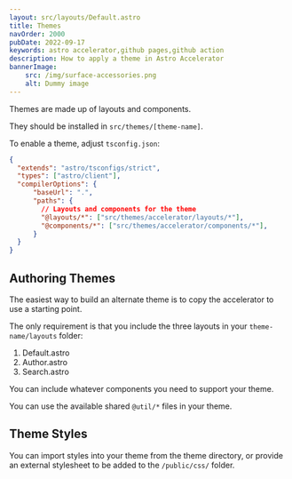 ```yaml
---
layout: src/layouts/Default.astro
title: Themes
navOrder: 2000
pubDate: 2022-09-17
keywords: astro accelerator,github pages,github action
description: How to apply a theme in Astro Accelerator
bannerImage:
    src: /img/surface-accessories.png
    alt: Dummy image
---
```


Themes are made up of layouts and components.

They should be installed in `src/themes/[theme-name]`.

To enable a theme, adjust `tsconfig.json`:

```json
{
  "extends": "astro/tsconfigs/strict",
  "types": ["astro/client"],
  "compilerOptions": {
      "baseUrl": ".",
      "paths": {
        // Layouts and components for the theme
        "@layouts/*": ["src/themes/accelerator/layouts/*"],
        "@components/*": ["src/themes/accelerator/components/*"],
      }
  }
}
```

## Authoring Themes

The easiest way to build an alternate theme is to copy the accelerator to use a starting point.

The only requirement is that you include the three layouts in your `theme-name/layouts` folder:

1. Default.astro
1. Author.astro
1. Search.astro

You can include whatever components you need to support your theme.

You can use the available shared `@util/*` files in your theme.

## Theme Styles

You can import styles into your theme from the theme directory, or provide an external stylesheet to be added to the `/public/css/` folder.